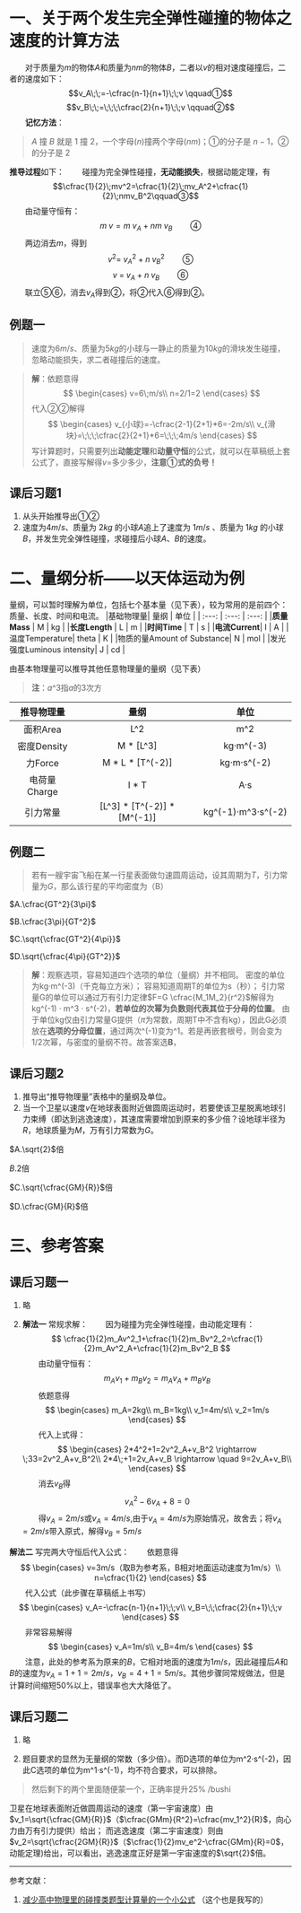 # 一、关于两个发生完全弹性碰撞的物体之速度的计算方法

　　对于质量为$m$的物体$A$和质量为$nm$的物体$B$，二者以$v$的相对速度碰撞后，二者的速度如下：
$$v_A\;\;=-\cfrac{n-1}{n+1}\;\;v \qquad①$$ $$v_B\;\;=\;\;\;\cfrac{2}{n+1}\;\;v \qquad②$$
　　**记忆方法**：

> $A$ 撞 $B$ 就是 $1$ 撞 $2$，一个字母$(n)$撞两个字母$(nm)$；①的分子是 $n-1$，②的分子是 $2$

**推导过程**如下：
　　碰撞为完全弹性碰撞，**无动能损失**，根据动能定理，有$$\cfrac{1}{2}\;mv^2=\cfrac{1}{2}\;mv_A^2+\cfrac{1}{2}\;nmv_B^2\qquad③$$
　　由动量守恒有：
$$m\;v=m\;v_A+nm\;v_B\qquad④$$
　　两边消去$m$，得到
$$v^2=\;v_A^2+n\;v_B^2\qquad⑤$$ $$v\;=\;v_A+n\;v_B\qquad⑥$$
　　联立$⑤⑥$，消去$v_A$得到$②$，将$②$代入$⑥$得到$②$。

## 例题一
>速度为$6m/s$、质量为$5kg$的小球与一静止的质量为$10kg$的滑块发生碰撞，忽略动能损失，求二者碰撞后的速度。

>**解**：依题意得
$$
\begin{cases}
v=6\;m/s\\
n=2/1=2
\end{cases}
$$
>代入②②解得
$$
\begin{cases}
v_{小球}=-\cfrac{2-1}{2+1}*6=-2m/s\\
v_{滑块}=\;\;\;\cfrac{2}{2+1}*6=\;\;\;4m/s
\end{cases}
$$
>写计算题时，只需要列出**动能定理**和**动量守恒**的公式，就可以在草稿纸上套公式了，直接写解得$v=$多少多少，**注意①式的负号！**

## 课后习题1
1. 从头开始推导出①②
2. 速度为$4m/s$、质量为 $2kg$ 的小球$A$追上了速度为 $1m/s$ 、质量为 $1kg$ 的小球$B$，并发生完全弹性碰撞，求碰撞后小球$A、B$的速度。

# 二、量纲分析——以天体运动为例
量纲，可以暂时理解为单位，包括七个基本量（见下表），较为常用的是前四个：质量、长度、时间和电流。
|基础物理量|   量纲    |   单位    |
|   :---:    |   :---:    |    :---:    |
|**质量Mass**   |    M       |    kg     |
|**长度Length**  | L   |   m  |
|**时间Time**   |  T    |    s   |
|**电流Current**|   I    |     A  |
|温度Temperature|   theta  | K    |
|物质的量Amount of Substance|   N   |   mol |
|发光强度Luminous intensity|    J   |  cd    |

由基本物理量可以推导其他任意物理量的量纲（见下表）
> **注**：$a$^3指$a$的3次方
> 
|推导物理量|量纲|单位|
|:---:|:---:|:---:|
|面积Area|L^2|m^2|
|密度Density| M * [L^3] | kg·m^(-3)|
|力Force| M * L * [T^(-2)] |kg·m·s^(-2)|
|电荷量Charge| I * T |A·s|
|引力常量|[L^3] * [T^(-2)] * [M^(-1)]|kg\^(-1)·m\^3·s\^(-2)

## 例题二
> 若有一艘宇宙飞船在某一行星表面做匀速圆周运动，设其周期为$T$，引力常量为$G$，那么该行星的平均密度为（B）

$A.\cfrac{GT^2}{3\pi}$

$B.\cfrac{3\pi}{GT^2}$

$C.\sqrt{\cfrac{GT^2}{4\pi}}$

$D.\sqrt{\cfrac{4\pi}{GT^2}}$

> **解**：观察选项，容易知道四个选项的单位（量纲）并不相同。
密度的单位为kg·m^(-3)（千克每立方米）；
容易知道周期T的单位为s（秒）；
引力常量G的单位可以通过万有引力定律$F=G \cfrac{M_1M_2}{r^2}$解得为kg\^(-1) · m\^3 · s\^(-2)，**若单位的次幂为负数则代表其位于分母的位置**。
由于单位kg仅由引力常量G提供（$\pi$为常数，周期T中不含有kg），因此G必须放在**选项的分母位置**，通过两次^(-1)变为^1。若是再嵌套根号，则会变为1/2次幂，与密度的量纲不符。故答案选**B**，

## 课后习题2
1. 推导出“推导物理量”表格中的量纲及单位。
2. 当一个卫星以速度$v$在地球表面附近做圆周运动时，若要使该卫星脱离地球引力束缚（即达到逃逸速度），其速度需要增加到原来的多少倍？设地球半径为$R$，地球质量为$M$，万有引力常数为$G$。

$A.\sqrt{2}$倍

$B.2$倍

$C.\sqrt{\cfrac{GM}{R}}$倍

$D.\cfrac{GM}{R}$倍

# 三、参考答案
## 课后习题一
1. 略

2. **解法一** 常规求解：
　　因为碰撞为完全弹性碰撞，由动能定理有：
$$
\cfrac{1}{2}m_Av^2_1+\cfrac{1}{2}m_Bv^2_2=\cfrac{1}{2}m_Av^2_A+\cfrac{1}{2}m_Bv^2_B
$$
　　由动量守恒有：
$$
m_Av_1+m_Bv_2=m_Av_A+m_Bv_B
$$
　　依题意得
$$
\begin{cases}
m_A=2kg\\
m_B=1kg\\
v_1=4m/s\\
v_2=1m/s
\end{cases}
$$
　　代入上式得：
$$
\begin{cases}
2*4^2+1=2v^2_A+v_B^2 \rightarrow \;33=2v^2_A+v_B^2\\
2*4\;+1=2v_A+v_B \rightarrow \quad 9=2v_A+v_B\\
\end{cases}
$$
　　消去$v_B$得
$$
v_A^2-6v_A+8=0
$$
　　得$v_A=2m/s$或$v_A=4m/s$,由于$v_A=4m/s$为原始情况，故舍去；将$v_A=2m/s$带入原式，解得$v_B=5m/s$

**解法二** 写完两大守恒后代入公式：
　　依题意得
$$
\begin{cases}
v=3m/s（取B为参考系，B相对地面运动速度为1m/s）\\
n=\cfrac{1}{2}
\end{cases}
$$
　　代入公式（此步骤在草稿纸上书写）
$$
\begin{cases}
v_A=-\cfrac{n-1}{n+1}\;\;v\\
v_B=\;\;\cfrac{2}{n+1}\;\;v
\end{cases}
$$
　　非常容易解得
$$
\begin{cases}
v_A=1m/s\\
v_B=4m/s
\end{cases}
$$
　　注意，此处的参考系为原来的$B$，它相对地面的速度为$1m/s$，因此碰撞后$A$和$B$的速度为$v_A=1+1=2m/s$，$v_B=4+1=5m/s$。其他步骤同常规做法，但是计算时间缩短50%以上，错误率也大大降低了。

## 课后习题二
1. 略

2. 题目要求的显然为无量纲的常数（多少倍）。而D选项的单位为m\^2·s\^(-2)，因此C选项的单位为m\^1·s\^(-1)，均不符合要求，可以排除。
>然后剩下的两个里面随便蒙一个，正确率提升25% /bushi

卫星在地球表面附近做圆周运动的速度（第一宇宙速度）由$v_1=\sqrt{\cfrac{GM}{R}}$（$\cfrac{GMm}{R^2}=\cfrac{mv_1^2}{R}$，向心力由万有引力提供）给出；
而逃逸速度（第二宇宙速度）则由$v_2=\sqrt{\cfrac{2GM}{R}}$（$\cfrac{1}{2}mv_e^2-\cfrac{GMm}{R}=0$，动能定理)给出，可以看出，逃逸速度正好是第一宇宙速度的$\sqrt{2}$倍。

---

参考文献：
1. [减少高中物理里的碰撞类题型计算量的一个小公式](https://zhuanlan.zhihu.com/p/370787568)
（这个也是我写的）